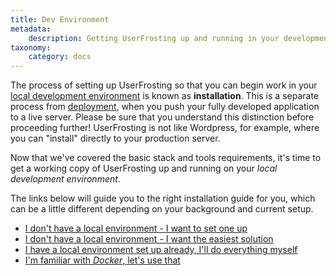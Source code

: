 ```yaml
---
title: Dev Environment
metadata:
    description: Getting UserFrosting up and running in your development environment.
taxonomy:
    category: docs
---
```


The process of setting up UserFrosting so that you can begin work in your [local development environment](/background/develop-locally-serve-globally) is known as **installation**. This is a separate process from [deployment](/going-live), when you push your fully developed application to a live server. Please be sure that you understand this distinction before proceeding further! UserFrosting is not like Wordpress, for example, where you can "install" directly to your production server.

Now that we've covered the basic stack and tools requirements, it's time to get a working copy of UserFrosting up and running on your *local development environment*.

The links below will guide you to the right installation guide for you, which can be a little different depending on your background and current setup.

- [I don't have a local environment - I want to set one up](/installation/environment/native)
- [I don't have a local environment - I want the easiest solution](/installation/environment/docker)
- [I have a local environment set up already, I'll do everything myself](/installation/environment/native/install)
- [I'm familiar with *Docker*, let's use that](/installation/environment/docker#get-userfrosting)
